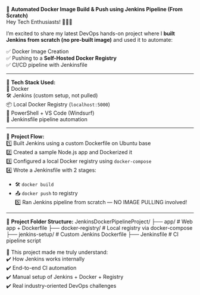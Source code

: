 🚀 **Automated Docker Image Build & Push using Jenkins Pipeline (From Scratch)**  
Hey Tech Enthusiasts! 👨‍💻✨

I’m excited to share my latest DevOps hands-on project where I **built Jenkins from scratch (no pre-built image)** and used it to automate:

✅ Docker Image Creation  
✅ Pushing to a **Self-Hosted Docker Registry**  
✅ CI/CD pipeline with Jenkinsfile

---

🔧 **Tech Stack Used:**  
🐳 Docker  
🛠️ Jenkins (custom setup, not pulled)  
📦 Local Docker Registry (`localhost:5000`)  
📂 PowerShell + VS Code (Windsurf)  
🧾 Jenkinsfile pipeline automation

---

📌 **Project Flow:**  
1️⃣ Built Jenkins using a custom Dockerfile on Ubuntu base  
2️⃣ Created a sample Node.js app and Dockerized it  
3️⃣ Configured a local Docker registry using `docker-compose`  
4️⃣ Wrote a Jenkinsfile with 2 stages:  
   - 🛠️ `docker build`  
   - 📤 `docker push` to registry  
5️⃣ Ran Jenkins pipeline from scratch — NO IMAGE PULLING involved!

---

📁 **Project Folder Structure:**
JenkinsDockerPipelineProject/
├── app/ # Web app + Dockerfile
├── docker-registry/ # Local registry via docker-compose
├── jenkins-setup/ # Custom Jenkins Dockerfile
├── Jenkinsfile # CI pipeline script


🧠 This project made me truly understand:  
✔️ How Jenkins works internally  
✔️ End-to-end CI automation  
✔️ Manual setup of Jenkins + Docker + Registry  
✔️ Real industry-oriented DevOps challenges

